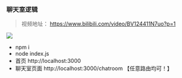 ###  聊天室逻辑

> 视频地址：  https://www.bilibili.com/video/BV124411N7uo?p=1 

![](http://qn.huat.xyz/content/聊天室.png)

-  npm i
- node index.js
- 首页 http://localhost:3000
- 聊天室页面   http://localhost:3000/chatroom   【任意路由均可！】